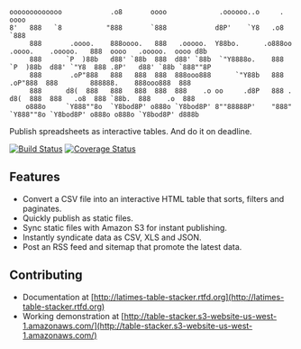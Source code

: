 <pre><code>ooooooooooooo            .o8       oooo             .oooooo..o     .                       oooo                           
8'   888   `8           "888       `888            d8P'    `Y8   .o8                       `888                           
     888       .oooo.    888oooo.   888   .ooooo.  Y88bo.      .o888oo  .oooo.    .ooooo.   888  oooo   .ooooo.  oooo d8b 
     888      `P  )88b   d88' `88b  888  d88' `88b  `"Y8888o.    888   `P  )88b  d88' `"Y8  888 .8P'   d88' `88b `888""8P 
     888       .oP"888   888   888  888  888ooo888      `"Y88b   888    .oP"888  888        888888.    888ooo888  888     
     888      d8(  888   888   888  888  888    .o oo     .d8P   888 . d8(  888  888   .o8  888 `88b.  888    .o  888     
    o888o     `Y888""8o  `Y8bod8P' o888o `Y8bod8P' 8""88888P'    "888" `Y888""8o `Y8bod8P' o888o o888o `Y8bod8P' d888b    </code></pre>

Publish spreadsheets as interactive tables. And do it on deadline.

[![Build Status](https://travis-ci.org/datadesk/latimes-table-stacker.png?branch=master)](https://travis-ci.org/datadesk/latimes-table-stacker) [![Coverage Status](https://coveralls.io/repos/datadesk/latimes-table-stacker/badge.png)](https://coveralls.io/r/datadesk/latimes-table-stacker)

Features
--------

* Convert a CSV file into an interactive HTML table that sorts, filters and paginates.
* Quickly publish as static files.
* Sync static files with Amazon S3 for instant publishing.
* Instantly syndicate data as CSV, XLS and JSON.
* Post an RSS feed and sitemap that promote the latest data.

Contributing
------------

* Documentation at [http://latimes-table-stacker.rtfd.org](http://latimes-table-stacker.rtfd.org)
* Working demonstration at [http://table-stacker.s3-website-us-west-1.amazonaws.com/](http://table-stacker.s3-website-us-west-1.amazonaws.com/)
